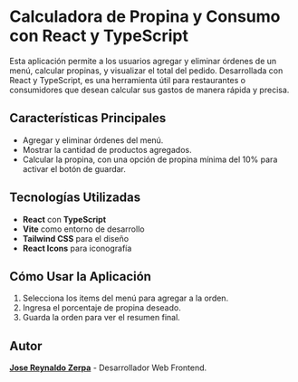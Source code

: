 # Calculadora de Propina y Consumo con React y TypeScript

Esta aplicación permite a los usuarios agregar y eliminar órdenes de un menú, calcular propinas, y visualizar el total del pedido. Desarrollada con React y TypeScript, es una herramienta útil para restaurantes o consumidores que desean calcular sus gastos de manera rápida y precisa.

## Características Principales
- Agregar y eliminar órdenes del menú.
- Mostrar la cantidad de productos agregados.
- Calcular la propina, con una opción de propina mínima del 10% para activar el botón de guardar.

## Tecnologías Utilizadas
- **React** con **TypeScript**
- **Vite** como entorno de desarrollo
- **Tailwind CSS** para el diseño
- **React Icons** para iconografía


## Cómo Usar la Aplicación
1. Selecciona los items del menú para agregar a la orden.
2. Ingresa el porcentaje de propina deseado.
3. Guarda la orden para ver el resumen final.

## Autor
**[Jose Reynaldo Zerpa](www.linkedin.com/in/jose-reynaldo-zerpa-597991266)** - Desarrollador Web Frontend.

